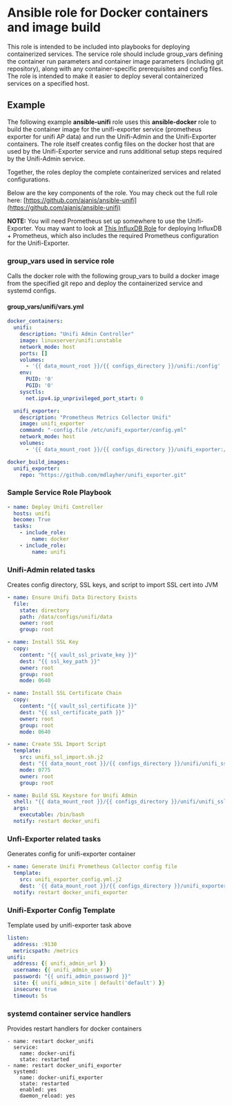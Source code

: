# Ansible role for Docker containers and image build
This role is intended to be included into playbooks for deploying containerized services.  The service role should include group_vars defining the container run parameters and container image parameters (including git repository), along with any container-specific prerequisites and config files.  The role is intended to make it easier to deploy several containerized services on a specified host.

## Example
The following example **ansible-unifi** role uses this **ansible-docker** role to build the container image for the unifi-exporter service (prometheus exporter for unifi AP data) and run the Unifi-Admin and the Unifi-Exporter containers.  The role itself creates config files on the docker host that are used by the Unifi-Exporter service and runs additional setup steps required by the Unifi-Admin service.

Together, the roles deploy the complete containerized services and related configurations.

Below are the key components of the role.  You may check out the full role here:  [https://github.com/ajanis/ansible-unifi](https://github.com/ajanis/ansible-unifi)

**NOTE:** You will need Prometheus set up somewhere to use the Unifi-Exporter.  You may want to look at [This InfluxDB Role](https://github.com/ajanis/ansible-influxdb) for deploying InfluxDB + Prometheus, which also includes the required Prometheus configuration for the Unifi-Exporter.

### group_vars used in service role
Calls the docker role with the following group_vars to build a docker image from the specified git repo and deploy the containerized service and systemd configs.

#### group_vars/unifi/vars.yml
```yaml
docker_containers:
  unifi:
    description: "Unifi Admin Controller"
    image: linuxserver/unifi:unstable
    network_mode: host
    ports: []
    volumes:
      - '{{ data_mount_root }}/{{ configs_directory }}/unifi:/config'
    env:
      PUID: '0'
      PGID: '0'
    sysctls:
      net.ipv4.ip_unprivileged_port_start: 0

  unifi_exporter:
    description: "Prometheus Metrics Collector Unifi"
    image: unifi_exporter
    command: "-config.file /etc/unifi_exporter/config.yml"
    network_mode: host
    volumes:
      - '{{ data_mount_root }}/{{ configs_directory }}/unifi_exporter:/etc/unifi_exporter'

docker_build_images:
  unifi_exporter:
    repo: "https://github.com/mdlayher/unifi_exporter.git"
```
### Sample Service Role Playbook
```yaml
- name: Deploy Unifi Controller
  hosts: unifi
  become: True
  tasks:
    - include_role:
        name: docker
    - include_role:
        name: unifi
```
### Unifi-Admin related tasks
Creates config directory, SSL keys, and script to import SSL cert into JVM
```yaml
- name: Ensure Unifi Data Directory Exists
  file:
    state: directory
    path: /data/configs/unifi/data
    owner: root
    group: root

- name: Install SSL Key
  copy:
    content: "{{ vault_ssl_private_key }}"
    dest: "{{ ssl_key_path }}"
    owner: root
    group: root
    mode: 0640

- name: Install SSL Certificate Chain
  copy:
    content: "{{ vault_ssl_certificate }}"
    dest: "{{ ssl_certificate_path }}"
    owner: root
    group: root
    mode: 0640

- name: Create SSL Import Script
  template:
    src: unifi_ssl_import.sh.j2
    dest: "{{ data_mount_root }}/{{ configs_directory }}/unifi/unifi_ssl_import.sh"
    mode: 0775
    owner: root
    group: root

- name: Build SSL Keystore for Unifi Admin
  shell: "{{ data_mount_root }}/{{ configs_directory }}/unifi/unifi_ssl_import.sh >> /var/log/docker_unifi_ssl_upgrade.log"
  args:
    executable: /bin/bash
  notify: restart docker_unifi
```
### Unfi-Exporter related tasks
Generates config for unifi-exporter container
```yaml
- name: Generate Unifi Prometheus Collector config file
  template:
    src: unifi_exporter_config.yml.j2
    dest: '{{ data_mount_root }}/{{ configs_directory }}/unifi_exporter/config.yml'
  notify: restart docker_unifi_exporter
```
### Unifi-Exporter Config Template
Template used by unifi-exporter task above
```yaml
listen:
  address: :9130
  metricspath: /metrics
unifi:
  address: {{ unifi_admin_url }}
  username: {{ unifi_admin_user }}
  password: "{{ unifi_admin_password }}"
  site: {{ unifi_admin_site | default('default') }}
  insecure: true
  timeout: 5s
```
### systemd container service handlers
Provides restart handlers for docker containers
```
- name: restart docker_unifi
  service:
    name: docker-unifi
    state: restarted
- name: restart docker_unifi_exporter
  systemd:
    name: docker-unifi_exporter
    state: restarted
    enabled: yes
    daemon_reload: yes
```
